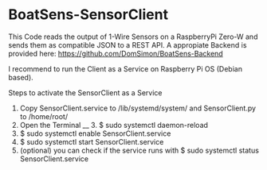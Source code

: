 # BoatSens-SensorClient

This Code reads the output of 1-Wire Sensors on a RaspberryPi Zero-W and sends them as compatible JSON to a REST API.
A appropiate Backend is provided here: https://github.com/DomSimon/BoatSens-Backend

I recommend to run the Client as a Service on Raspberry Pi OS (Debian based).

Steps to activate the SensorClient as a Service

1.  Copy SensorClient.service to /lib/systemd/system/ and SensorClient.py to /home/root/
2.  Open the Terminal 
__ 3.  $ sudo systemctl daemon-reload
4.  $ sudo systemctl enable SensorClient.service
5.  $ sudo systemctl start SensorClient.service
6.  (optional) you can check if the service runs with $ sudo systemctl status SensorClient.service
